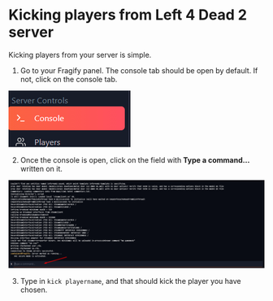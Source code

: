 # Kicking players from Left 4 Dead 2 server
Kicking players from your server is simple.

1. Go to your Fragify panel. The console tab should be open by default. If not, click on the console tab. 

![Console](images/console.png)

2. Once the console is open, click on the field with **Type a command…** written on it.  

![Command](images/command.png)

3.  Type in `kick playername`, and that should kick the player you have chosen.